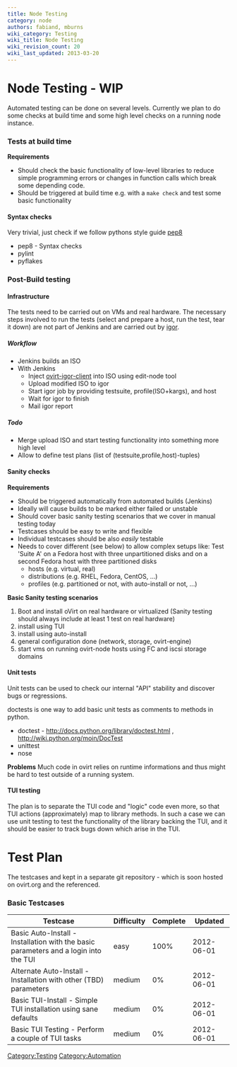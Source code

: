 ```yaml
---
title: Node Testing
category: node
authors: fabiand, mburns
wiki_category: Testing
wiki_title: Node Testing
wiki_revision_count: 20
wiki_last_updated: 2013-03-20
---
```


# Node Testing - WIP

Automated testing can be done on several levels. Currently we plan to do some checks at build time and some high level checks on a running node instance.

### Tests at build time

**Requirements**

*   Should check the basic functionality of low-level libraries to reduce simple programming errors or changes in function calls which break some depending code.
*   Should be triggered at build time e.g. with a `make check` and test some basic functionality

#### Syntax checks

Very trivial, just check if we follow pythons style guide [pep8](http://www.python.org/dev/peps/pep-0008/)

*   pep8 - Syntax checks
*   pylint
*   pyflakes

### Post-Build testing

#### Infrastructure

The tests need to be carried out on VMs and real hardware. The necessary steps involved to run the tests (select and prepare a host, run the test, tear it down) are not part of Jenkins and are carried out by [igor](https://gitorious.org/ovirt/igord).

##### Workflow

*   Jenkins builds an ISO
*   With Jenkins
    -   Inject [ovirt-igor-client](https://gitorious.org/ovirt/ovirt-igor-client) into ISO using edit-node tool
    -   Upload modified ISO to igor
    -   Start igor job by providing testsuite, profile(ISO+kargs), and host
    -   Wait for igor to finish
    -   Mail igor report

##### Todo

*   Merge upload ISO and start testing functionality into something more high level
*   Allow to define test plans (list of (testsuite,profile,host)-tuples)

#### Sanity checks

**Requirements**

*   Should be triggered automatically from automated builds (Jenkins)
*   Ideally will cause builds to be marked either failed or unstable
*   Should cover basic sanity testing scenarios that we cover in manual testing today
*   Testcases should be easy to write and flexible
*   Individual testcases should be also *easily* testable
*   Needs to cover different (see below) to allow complex setups like: Test 'Suite A' on a Fedora host with three unpartitioned disks and on a second Fedora host with three partitioned disks
    -   hosts (e.g. virtual, real)
    -   distributions (e.g. RHEL, Fedora, CentOS, ...)
    -   profiles (e.g. partitioned or not, with auto-install or not, ...)

**Basic Sanity testing scenarios**

1.  Boot and install oVirt on real hardware or virtualized (Sanity testing should always include at least 1 test on real hardware)
2.  install using TUI
3.  install using auto-install
4.  general configuration done (network, storage, ovirt-engine)
5.  start vms on running ovirt-node hosts using FC and iscsi storage domains

#### Unit tests

Unit tests can be used to check our internal "API" stability and discover bugs or regressions.

doctests is one way to add basic unit tests as comments to methods in python.

*   doctest - <http://docs.python.org/library/doctest.html> , <http://wiki.python.org/moin/DocTest>
*   unittest
*   nose

**Problems** Much code in ovirt relies on runtime informations and thus might be hard to test outside of a running system.

#### TUI testing

The plan is to separate the TUI code and "logic" code even more, so that TUI actions (approximately) map to library methods. In such a case we can use unit testing to test the functionality of the library backing the TUI, and it should be easier to track bugs down which arise in the TUI.

# Test Plan

The testcases and kept in a separate git repository - which is soon hosted on ovirt.org and the referenced.

### Basic Testcases

| Testcase                                                                             | Difficulty | Complete | Updated    |
|--------------------------------------------------------------------------------------|------------|----------|------------|
| Basic Auto-Install - Installation with the basic parameters and a login into the TUI | easy       | 100%     | 2012-06-01 |
| Alternate Auto-Install - Installation with other (TBD) parameters                    | medium     | 0%       | 2012-06-01 |
| Basic TUI-Install - Simple TUI installation using sane defaults                      | medium     | 0%       | 2012-06-01 |
| Basic TUI Testing - Perform a couple of TUI tasks                                    | medium     | 0%       | 2012-06-01 |

<Category:Testing> <Category:Automation>
